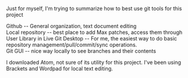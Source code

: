 Just for myself, I'm trying to summarize how to best use git tools for this project  

Github -- General organization, text document editing  
Local repository -- best place to add Max patches, access them through User Library in Live 
Git Desktop -- For me, the easiest way to do basic repository management/pull/commit/sync operations.  
Git GUI -- nice way locally to see branches and their contents  

I downloaded Atom, not sure of its utility for this project. I've been using Brackets and Wordpad for local text editing.

